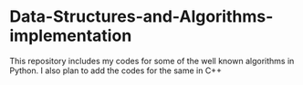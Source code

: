 # Data-Structures-and-Algorithms-implementation
This repository includes my codes for some of the well known algorithms in Python. I also plan to add the codes for the same in C++
